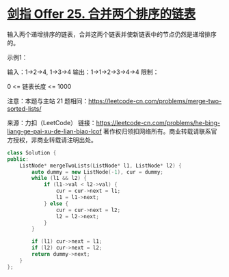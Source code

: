 # [剑指 Offer 25. 合并两个排序的链表](https://leetcode-cn.com/problems/he-bing-liang-ge-pai-xu-de-lian-biao-lcof/)

输入两个递增排序的链表，合并这两个链表并使新链表中的节点仍然是递增排序的。

示例1：

输入：1->2->4, 1->3->4
输出：1->1->2->3->4->4
限制：

0 <= 链表长度 <= 1000

注意：本题与主站 21 题相同：https://leetcode-cn.com/problems/merge-two-sorted-lists/



来源：力扣（LeetCode）
链接：https://leetcode-cn.com/problems/he-bing-liang-ge-pai-xu-de-lian-biao-lcof
著作权归领扣网络所有。商业转载请联系官方授权，非商业转载请注明出处。

```c++
class Solution {
public:
    ListNode* mergeTwoLists(ListNode* l1, ListNode* l2) {
        auto dummy = new ListNode(-1), cur = dummy;
        while (l1 && l2) {
            if (l1->val < l2->val) {
                cur = cur->next = l1;
                l1 = l1->next;
            } else {
                cur = cur->next = l2;
                l2 = l2->next;
            }
        }

        if (l1) cur->next = l1;
        if (l2) cur->next = l2;
        return dummy->next;
    }
};
```

